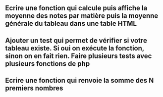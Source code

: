 ## Ecrire une fonction qui calcule puis affiche la moyenne des notes par matière puis la moyenne générale du tableau dans une table HTML

## Ajouter un test qui permet de vérifier si votre tableau existe. Si oui on exécute la fonction, sinon on en fait rien. Faire plusieurs tests avec plusieurs fonctions de php

## Ecrire une fonction qui renvoie la somme des N premiers nombres
